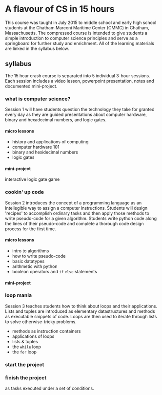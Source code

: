 # A flavour of CS in 15 hours 

This course was taught in July 2015 to middle school and early high school students at the Chatham Marconi Maritime Center (CMMC) in Chatham, Massachusetts. The compressed course is intended to give students a simple introduction to computer science principles and serve as a springboard for further study and enrichment. All of the learning materials are linked in the syllabus below.

## syllabus

The 15 hour crash course is separated into 5 individual 3-hour sessions. Each session includes a video lesson, powerpoint presentation, notes and documented mini-project.

### what is computer science?

Session 1 will have students question the technology they take for granted every day as they are guided presentations about computer hardware, binary and hexadecimal numbers, and logic gates.

#### micro lessons
  * history and applications of computing
  * computer hardware 101
  * binary and hexidecimal numbers
  * logic gates

#### mini-project

interactive logic gate game

### cookin' up code

Session 2 introduces the concept of a programming language as an intellegible way to assign a computer instructions.
Students will design 'recipes' to accomplish ordinary tasks and then apply those methods to write pseudo-code for a given algorithm. Students write python code along the lines of their pseudo-code and complete a thorough code design process for the first time.

#### micro lessons
  * intro to algorithms
  * how to write pseudo-code
  * basic datatypes
  * arithmetic with python
  * boolean operators and `if` `else` statements


#### mini-project
  

### loop mania

Session 3 teaches students how to think about loops and their applications. Lists and tuples are introduced as elementary datastructures and methods as executable snippets of code. Loops are then used to iterate through lists to solve otherwise-tricky problems.

  * methods as instruction containers
  * applications of loops
  * lists & tuples
  * the `while` loop
  * the `for` loop

### start the project


### finish the project


 as tasks executed under a set of conditions.
